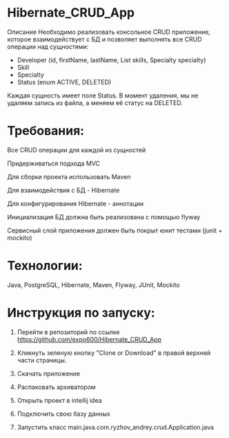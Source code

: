 # Hibernate_CRUD_App

Описание
Необходимо реализовать консольное CRUD приложение, которое взаимодействует с БД и позволяет выполнять все CRUD операции над сущностями:

* Developer (id, firstName, lastName, List<Skill> skills, Specialty specialty)
* Skill
* Specialty
* Status (enum ACTIVE, DELETED)
  
Каждая сущность имеет поле Status. 
В момент удаления, мы не удаляем запись из файла, а меняем её статус на DELETED.

# Требования:

Все CRUD операции для каждой из сущностей
  
Придерживаться подхода MVC
  
Для сборки проекта использовать Maven
  
Для взаимодействия с БД - Hibernate
  
Для конфигурирования Hibernate - аннотации
  
Инициализация БД должна быть реализована с помощью flyway
  
Сервисный слой приложения должен быть покрыт юнит тестами (junit + mockito)

# Технологии:
 Java, PostgreSQL, Hibernate, Maven, Flyway, JUnit, Mockito

# Инструкция по запуску:
  
1. Перейти в репозиторий по ссылке https://github.com/expo600/Hibernate_CRUD_App

2. Кликнуть зеленую кнопку "Clone or Download" в правой верхней части страницы.

3. Скачать приложение  
  
4. Распаковать архиватором 

5. Открыть проект в intellij idea
  
6. Подключить свою базу данных 

7. Запустить класс main.java.com.ryzhov_andrey.crud.Application.java
